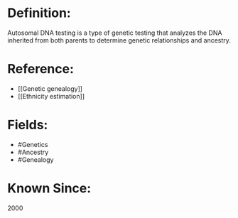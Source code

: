 

# Definition:
Autosomal DNA testing is a type of genetic testing that analyzes the DNA inherited from both parents to determine genetic relationships and ancestry.

# Reference:
- [[Genetic genealogy]]
- [[Ethnicity estimation]]

# Fields: 
- #Genetics
- #Ancestry
- #Genealogy

# Known Since:
2000

